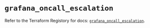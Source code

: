 # `grafana_oncall_escalation`

Refer to the Terraform Registory for docs: [`grafana_oncall_escalation`](https://registry.terraform.io/providers/grafana/grafana/3.16.0/docs/resources/oncall_escalation).
